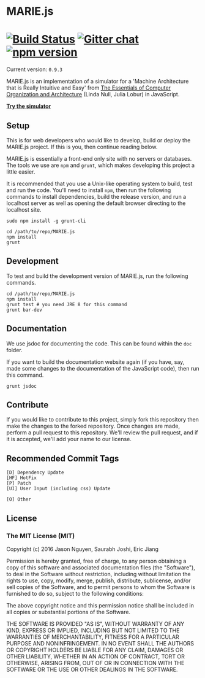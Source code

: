 # MARIE.js

[![Build Status](https://travis-ci.org/MARIE-js/MARIE.js.svg?branch=master)](https://travis-ci.org/MARIE-js/MARIE.js) [![Gitter chat](https://badges.gitter.im/MARIE-js/gitter.png)](https://gitter.im/MARIE-js/Lobby) [![npm version](https://badge.fury.io/js/npm.svg)](https://badge.fury.io/js/npm)
==============
Current version: `0.9.3`

MARIE.js is an implementation of a simulator for a 'Machine Architecture that is Really Intuitive and Easy'
from [The Essentials of Computer Organization and Architecture](https://books.google.com.au/books/about/The_Essentials_of_Computer_Organization.html?id=3kQoAwAAQBAJ&redir_esc=y) (Linda Null, Julia Lobur) in JavaScript.

**[Try the simulator](https://marie-js.github.io/MARIE.js/)**

## Setup
This is for web developers who would like to develop, build or deploy the
MARIE.js project. If this is you, then continue reading below.

MARIE.js is essentially a front-end only site with no servers or databases.
The tools we use are `npm` and `grunt`, which makes developing this project
a little easier.

It is recommended that you use a Unix-like operating system to build, test and
run the code. You'll need to install `npm`, then run the following commands to
install dependencies, build the release version, and run a localhost server as
well as opening the default browser directing to the localhost site.

    sudo npm install -g grunt-cli

    cd /path/to/repo/MARIE.js
    npm install
    grunt

## Development
To test and build the development version of MARIE.js, run the following
commands.

    cd /path/to/repo/MARIE.js
    npm install
    grunt test # you need JRE 8 for this command
    grunt bar-dev

## Documentation
We use jsdoc for documenting the code. This can be found within the `doc`
folder.

If you want to build the documentation website again (if you have, say, made
some changes to the documentation of the JavaScript code), then run this
command.

    grunt jsdoc

## Contribute
If you would like to contribute to this project, simply fork this repository
then make the changes to the forked repository. Once changes are made, perform a
pull request to this repository. We'll review the pull request, and if it is
accepted, we'll add your name to our license.

## Recommended Commit Tags
    [D] Dependency Update
    [HF] HotFix
    [P] Patch
    [UI] User Input (including css) Update

    [O] Other

## License

### The MIT License (MIT)

Copyright (c) 2016 Jason Nguyen, Saurabh Joshi, Eric Jiang

Permission is hereby granted, free of charge, to any person obtaining a copy of this software and associated documentation files (the "Software"), to deal in the Software without restriction, including without limitation the rights to use, copy, modify, merge, publish, distribute, sublicense, and/or sell copies of the Software, and to permit persons to whom the Software is furnished to do so, subject to the following conditions:

The above copyright notice and this permission notice shall be included in all copies or substantial portions of the Software.

THE SOFTWARE IS PROVIDED "AS IS", WITHOUT WARRANTY OF ANY KIND, EXPRESS OR IMPLIED, INCLUDING BUT NOT LIMITED TO THE WARRANTIES OF MERCHANTABILITY, FITNESS FOR A PARTICULAR PURPOSE AND NONINFRINGEMENT. IN NO EVENT SHALL THE AUTHORS OR COPYRIGHT HOLDERS BE LIABLE FOR ANY CLAIM, DAMAGES OR OTHER LIABILITY, WHETHER IN AN ACTION OF CONTRACT, TORT OR OTHERWISE, ARISING FROM, OUT OF OR IN CONNECTION WITH THE SOFTWARE OR THE USE OR OTHER DEALINGS IN THE SOFTWARE.
